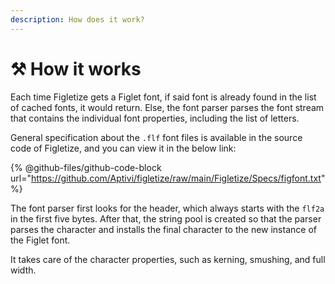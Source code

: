 ```yaml
---
description: How does it work?
---
```


# ⚒ How it works

Each time Figletize gets a Figlet font, if said font is already found in the list of cached fonts, it would return. Else, the font parser parses the font stream that contains the individual font properties, including the list of letters.

General specification about the `.flf` font files is available in the source code of Figletize, and you can view it in the below link:

{% @github-files/github-code-block url="https://github.com/Aptivi/figletize/raw/main/Figletize/Specs/figfont.txt" %}

The font parser first looks for the header, which always starts with the `flf2a` in the first five bytes. After that, the string pool is created so that the parser parses the character and installs the final character to the new instance of the Figlet font.

It takes care of the character properties, such as kerning, smushing, and full width.
